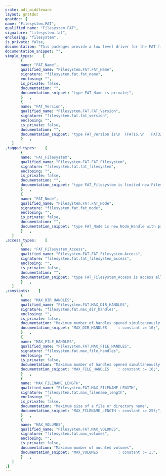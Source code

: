 ```yaml
---
crate: adl_middleware
layout: gnatdoc
gnatdoc: {
name: "Filesystem.FAT",
qualified_name: "Filesystem.FAT",
signature: "filesystem.fat",
enclosing: "filesystem",
is_private: false,
documentation: "This packages provide a low level driver for the FAT file system\narchitecture. It is recommended to _not_ use this interface directly but to\naccess the file system using the File_IO package. For more info, see the\nfile system chapter of the documentation.",
documentation_snippet: "",
simple_types:    [
       {
       name: "FAT_Name",
       qualified_name: "Filesystem.FAT.FAT_Name",
       signature: "filesystem.fat.fat_name",
       enclosing: "",
       is_private: false,
       documentation: "",
       documentation_snippet: "type FAT_Name is private;",
       }   ,
       {
       name: "FAT_Version",
       qualified_name: "Filesystem.FAT.FAT_Version",
       signature: "filesystem.fat.fat_version",
       enclosing: "",
       is_private: false,
       documentation: "",
       documentation_snippet: "type FAT_Version is\n  (FAT16,\n   FAT32);",
       }   ,
   ]
,tagged_types:    [
       {
       name: "FAT_Filesystem",
       qualified_name: "Filesystem.FAT.FAT_Filesystem",
       signature: "filesystem.fat.fat_filesystem",
       enclosing: "",
       is_private: false,
       documentation: "",
       documentation_snippet: "type FAT_Filesystem is limited new Filesystem_Driver with private;",
       }   ,
       {
       name: "FAT_Node",
       qualified_name: "Filesystem.FAT.FAT_Node",
       signature: "filesystem.fat.fat_node",
       enclosing: "",
       is_private: false,
       documentation: "",
       documentation_snippet: "type FAT_Node is new Node_Handle with private;",
       }   ,
   ]
,access_types:    [
       {
       name: "FAT_Filesystem_Access",
       qualified_name: "Filesystem.FAT.FAT_Filesystem_Access",
       signature: "filesystem.fat.fat_filesystem_access",
       enclosing: "",
       is_private: false,
       documentation: "",
       documentation_snippet: "type FAT_Filesystem_Access is access all FAT_Filesystem;",
       }   ,
   ]
,constants:    [
       {
       name: "MAX_DIR_HANDLES",
       qualified_name: "Filesystem.FAT.MAX_DIR_HANDLES",
       signature: "filesystem.fat.max_dir_handles",
       enclosing: "",
       is_private: false,
       documentation: "Maximum number of handles opened simultaneously.",
       documentation_snippet: "MAX_DIR_HANDLES     : constant := 10;",
       }   ,
       {
       name: "MAX_FILE_HANDLES",
       qualified_name: "Filesystem.FAT.MAX_FILE_HANDLES",
       signature: "filesystem.fat.max_file_handles",
       enclosing: "",
       is_private: false,
       documentation: "Maximum number of handles opened simultaneously.",
       documentation_snippet: "MAX_FILE_HANDLES    : constant := 10;",
       }   ,
       {
       name: "MAX_FILENAME_LENGTH",
       qualified_name: "Filesystem.FAT.MAX_FILENAME_LENGTH",
       signature: "filesystem.fat.max_filename_length",
       enclosing: "",
       is_private: false,
       documentation: "Maximum size of a file or directory name",
       documentation_snippet: "MAX_FILENAME_LENGTH : constant := 255;",
       }   ,
       {
       name: "MAX_VOLUMES",
       qualified_name: "Filesystem.FAT.MAX_VOLUMES",
       signature: "filesystem.fat.max_volumes",
       enclosing: "",
       is_private: false,
       documentation: "Maximum number of mounted volumes",
       documentation_snippet: "MAX_VOLUMES         : constant := 1;",
       }   ,
   ]
,}
---
```


